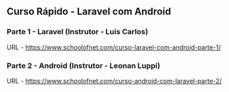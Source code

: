 ## Curso Rápido - Laravel com Android

### Parte 1 - Laravel (Instrutor - Luis Carlos)
URL - https://www.schoolofnet.com/curso-laravel-com-android-parte-1/

### Parte 2 - Android (Instrutor - Leonan Luppi)
URL - https://www.schoolofnet.com/curso-android-com-laravel-parte-2/